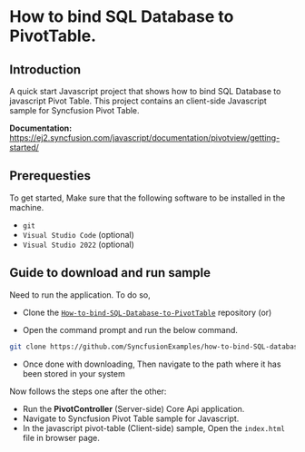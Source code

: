 # How to bind SQL Database to PivotTable.

## Introduction

A quick start Javascript project that shows how to bind SQL Database to javascript Pivot Table. This project contains an client-side Javascript sample for Syncfusion Pivot Table.

**Documentation:** https://ej2.syncfusion.com/javascript/documentation/pivotview/getting-started/

## Prerequesties

To get started, Make sure that the following software to be installed in the machine.

* `git`
* `Visual Studio Code` (optional)
* `Visual Studio 2022` (optional)

## Guide to download and run sample

Need to run the application. To do so,

* Clone the [`How-to-bind-SQL-Database-to-PivotTable`](https://github.com/SyncfusionExamples/how-to-bind-SQL-database-to-pivot-table) repository (or)

* Open the command prompt and run the below command.

```sh
git clone https://github.com/SyncfusionExamples/how-to-bind-SQL-database-to-pivot-table.git
```

* Once done with downloading, Then navigate to the path where it has been stored in your system

Now follows the steps one after the other:

* Run the **PivotController** (Server-side) Core Api application.
* Navigate to Syncfusion Pivot Table sample for Javascript.
* In the javascript pivot-table (Client-side) sample, Open the `index.html` file in browser page.